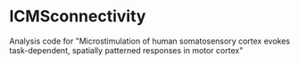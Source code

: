 # ICMSconnectivity
Analysis code for "Microstimulation of human somatosensory cortex evokes task-dependent, spatially patterned responses in motor cortex"
